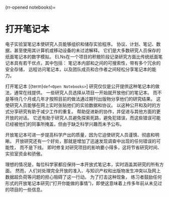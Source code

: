 (rr-opened notebooks)=
# 打开笔记本

电子实验室笔记本使研究人员能够组织和储存实验程序。 协议、计划、笔记、数据，甚至使用其计算机或移动设备的未过滤解释。 它们是大多数研究人员保存的纸面笔记本的数字模拟。 ELNs在一个项目的积极阶段记录研究方面比传统纸面笔记本具有若干优点，其中包括： 笔记本内部和之间的可搜索性，带有多个冗余的安全存储， 远程访问笔记本，以及团队成员和合作者之间轻松分享笔记本的能力。

打开笔记本 [{term}`def<Open Notebooks>`] 研究仅仅是公开提供这种笔记本的做法，通常在线提供。 一些研究人员选择从项目一开始就开放他们的笔记本。 而不是等待几个月或几年才按照目前的做法通过期刊出版物分享他们的研究结果。 这使研究人员能够在网上实时张贴他们的实验数据和协议。 以这种公开和及时的方式分享研究有助于减少工作的重复。 帮助促进新的协作，并促进与其他方面的更开放的对话。 它还有助于研究人员避免探索死路，避免犯错误，而这些错误可能已经被他们的同事所掩盖，但由于缺乏科学兴趣而未予公布。

开放笔记本可进一步提高科学产出的质量，因为它迫使研究人员谨慎、彻底和明晰。 开放研究还有一个好处，那就是增加了迅速发现调查中出现的任何错误的可能性， 而不是下线。 即时修复对研究项目的影响要小得多，这将节省研究时间、实验室资金和骄傲。

理想的情况是，每位科学家都应保持一本开放式笔记本，实时涵盖其研究的所有方面。 然而，人们对处理完全开放的准入、与知识产权和出版物发生冲突以及网上数据超负荷等问题的担心阻碍了这一行动。 为了打击这种现象， 练习者鼓励任何形式的开放笔记本研究(“打开你能做的事情”)，即使这意味着上传多年前从未见过的项目的一些信息。
